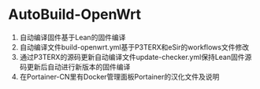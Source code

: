 # AutoBuild-OpenWrt

1. 自动编译固件基于Lean的固件编译
2. 自动编译文件build-openwrt.yml基于P3TERX和eSir的work­flows文件修改
3. 通过P3TERX的源码更新自动编译文件update-checker.yml保持Lean固件源码更新后自动进行新版本的固件编译
4. 在Portainer-CN里有Docker管理面板Portainer的汉化文件及说明
